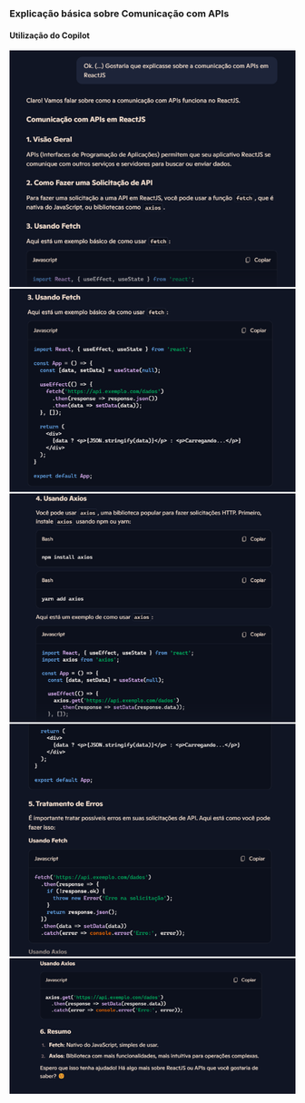 ### Explicação básica sobre Comunicação com APIs

#### Utilização do Copilot


<img src="https://github.com/Xaobin/CoursesLearn/blob/main/All/React/imgs/ReactAPIs1.png?raw=true"  >
<br>

<img src="https://github.com/Xaobin/CoursesLearn/blob/main/All/React/imgs/ReactAPIs2.png?raw=true"  >
<br>

<img src="https://github.com/Xaobin/CoursesLearn/blob/main/All/React/imgs/ReactAPIs3.png?raw=true"  >
<br>

<img src="https://github.com/Xaobin/CoursesLearn/blob/main/All/React/imgs/ReactAPIs4.png?raw=true"  >
<br>

<img src="https://github.com/Xaobin/CoursesLearn/blob/main/All/React/imgs/ReactAPIs5.png?raw=true"  >
<br>

